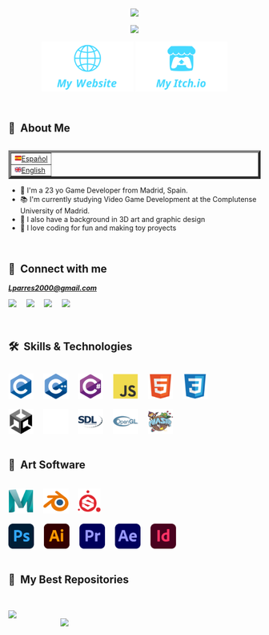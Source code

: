 
<br>

<p align="center"> 
<img src="https://readme-typing-svg.demolab.com?font=Josefin+Sans&size=40&duration=1&pause=1000&color=44D9FF&center=true&vCenter=true&repeat=false&random=false&width=435&lines=Luis+Parres" />
</p>

<p align="center">
<img src="https://readme-typing-svg.demolab.com?font=Josefin+Sans&size=25&duration=2000&pause=4000&color=44D9FF&center=true&vCenter=true&random=false&width=435&lines=Game+developer+and+3D+Generalist" />
</p>

<p align="center">
<a href=""><img src="./assets/icons/mywebsite.svg" align="center" height="100" alt="Website" /></a>
<a href=""><img src="./assets/icons/myitchio.svg" align="center" height="100" alt="Itch.io" /></a>
</p>

<br>

## :space_invader:&nbsp; About Me

<table align="right" border="5px">
 <tr><td><a href="README_es.md"><img src="./assets/icons/spainflag.svg" height="13">Español</a></td></tr>
 <tr><td><a href="README.md"><img src="./assets/icons/ukflag.svg" height="13">English</a></td></tr>
</table>

- :wave: I'm a 23 yo Game Developer from Madrid, Spain.
- :books: I'm currently studying Video Game Development at the Complutense University of Madrid.
- :art: I also have a background in 3D art and graphic design
- :balloon: I love coding for fun and making toy proyects

<br>

## :link:&nbsp; Connect with me

***Lparres2000@gmail.com***

  <a href="https://github.com/Lparres2000/"><img src="https://img.shields.io/badge/GitHub-%2312100E.svg?&style=for-the-badge&logo=Github&logoColor=white" /></a>&nbsp;&nbsp;&nbsp;&nbsp;
  <a href="https://www.linkedin.com/in/luisparres/"><img src="https://img.shields.io/badge/linkedin-%230077B5.svg?&style=for-the-badge&logo=linkedin&logoColor=white" /></a>&nbsp;&nbsp;&nbsp;&nbsp;
  <a href="mailto:lparres2000@gmail.com?subject=Hello%20Luis,%20From%20Github"><img src="https://img.shields.io/badge/Gmail-%23D14836.svg?&style=for-the-badge&logo=gmail&logoColor=white" /></a>&nbsp;&nbsp;&nbsp;&nbsp;
    <a href=""><img src="https://img.shields.io/badge/Discord-%235865F2.svg?&style=for-the-badge&logo=discord&logoColor=white" /></a>&nbsp;&nbsp;&nbsp;&nbsp;

<br>

## 🛠&nbsp; Skills & Technologies
<br>
<div>
    <a><img height="50" src="./assets/icons/icon_c.svg"></a>&nbsp;&nbsp;&nbsp;&nbsp;
    <a><img height="50" src="./assets/icons/icon_cpp.svg"></a>&nbsp;&nbsp;&nbsp;&nbsp;
    <a><img height="50" src="./assets/icons/icon_csharp.svg"></a>&nbsp;&nbsp;&nbsp;&nbsp;
    <a><img height="50" src="./assets/icons/icon_js.svg"></a>&nbsp;&nbsp;&nbsp;&nbsp;
    <a><img height="50" src="./assets/icons/icon_html.svg"></a>&nbsp;&nbsp;&nbsp;&nbsp;
    <a><img height="50" src="./assets/icons/icon_css.svg"></a>&nbsp;&nbsp;&nbsp;&nbsp;
</div>
<br>
<div>
    <a><img height="50" src="./assets/icons/icon_unity.svg"></a>&nbsp;&nbsp;&nbsp;&nbsp;
    <a><img height="50" src="./assets/icons/icon_unreal.png"></a>&nbsp;&nbsp;&nbsp;&nbsp;
    <a><img height="50" src="./assets/icons/icon_sdl.svg"></a>&nbsp;&nbsp;&nbsp;&nbsp;
    <a><img height="50" src="./assets/icons/icon_opengl.svg"></a>&nbsp;&nbsp;&nbsp;&nbsp;
    <a><img height="50" src="./assets/icons/icon_phaser.svg"></a>&nbsp;&nbsp;&nbsp;&nbsp;
</div>

<br>

## :art:&nbsp; Art Software

<br>
<div>
    <a><img height="50" src="./assets/icons/icon_maya.svg"></a>&nbsp;&nbsp;&nbsp;&nbsp;
    <a><img height="50" src="./assets/icons/icon_blender.svg"></a>&nbsp;&nbsp;&nbsp;&nbsp;
    <a><img height="50" src="./assets/icons/icon_substancepainter.svg"></a>&nbsp;&nbsp;&nbsp;&nbsp;
</div>
<br>
<div>
    <a><img height="50" src="./assets/icons/icon_photoshop.svg"></a>&nbsp;&nbsp;&nbsp;&nbsp;
    <a><img height="50" src="./assets/icons/icon_illustrator.svg"></a>&nbsp;&nbsp;&nbsp;&nbsp;
    <a><img height="50" src="./assets/icons/icon_premiere.svg"></a>&nbsp;&nbsp;&nbsp;&nbsp;
    <a><img height="50" src="./assets/icons/icon_aftereffects.svg"></a>&nbsp;&nbsp;&nbsp;&nbsp;
    <a><img height="50" src="./assets/icons/icon_indesign.svg"></a>&nbsp;&nbsp;&nbsp;&nbsp;
</div>

<br>

## :book:&nbsp; My Best Repositories

<br>

<p align="center">
    
<a href="https://github.com/Lparres2000/JuegoPVLI" title="Survival Spectrum"><img align="left" width="400" src="https://github-readme-stats.vercel.app/api/pin/?username=Lparres2000&repo=SurvivalSpectrum&theme=react&border_color=61dafb&border_radius=10&icon_color=F8D866&"></a>

<a href="https://github.com/UCM-FDI-DISIA/LoreIpsum" title="Profile README"><img align="right" width="400" src="https://github-readme-stats.vercel.app/api/pin/?username=UCM-FDI-DISIA&repo=LoreIpsum&theme=react&border_color=61dafb&border_radius=10&icon_color=F8D866&"></a>


<br>
<br>
<br>

 <!--
<a href="https://github.com/Lparres2000/Lparres2000" title="Profile README"><img align="left" width="400" src="https://github-readme-stats.vercel.app/api/pin/?username=Lparres2000&repo=Lparres2000&theme=react&border_color=61dafb&border_radius=10&icon_color=F8D866&"></a>
-->

</p>

<!--
<a href="https://github.com/Lparres2000?tab=repositories"><img alt="All Repositories" title="All Repositories" src="https://custom-icon-badges.demolab.com/badge/-Click%20Here%20For%20All%20My%20Repos-1F222E?style=for-the-badge&logoColor=white&logo=repo"/></a>
-->
